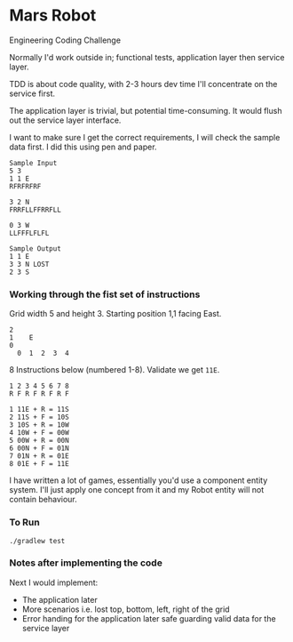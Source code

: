 # Mars Robot
Engineering Coding Challenge

Normally I'd work outside in; functional tests, application layer then service layer.

TDD is about code quality, with 2-3 hours dev time I'll concentrate on the service first. 

The application layer is trivial, but potential time-consuming. It would flush out the service layer interface.

I want to make sure I get the correct requirements, I will check the sample data first. I did this using pen and paper.
```
Sample Input
5 3 
1 1 E
RFRFRFRF

3 2 N
FRRFLLFFRRFLL

0 3 W
LLFFFLFLFL

Sample Output
1 1 E
3 3 N LOST
2 3 S
```

### Working through the fist set of instructions
Grid width 5 and height 3.
Starting position 1,1 facing East.
```
2
1    E
0
  0  1  2  3  4
```

8 Instructions below (numbered 1-8). Validate we get `11E`. 
```
1 2 3 4 5 6 7 8
R F R F R F R F

1 11E + R = 11S
2 11S + F = 10S
3 10S + R = 10W
4 10W + F = 00W
5 00W + R = 00N
6 00N + F = 01N
7 01N + R = 01E
8 01E + F = 11E
```

I have written a lot of games, essentially you'd use a component entity system. I'll just apply one concept from it and my Robot entity will not contain behaviour.

### To Run
```./gradlew test```

### Notes after implementing the code
Next I would implement:
  * The application later
  * More scenarios i.e. lost top, bottom, left, right of the grid
  * Error handing for the application later safe guarding valid data for the service layer